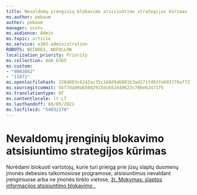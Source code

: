 ```yaml
---
title: Nevaldomų įrenginių blokavimo atsisiuntimo strategijos kūrimas
ms.author: pebaum
author: pebaum
manager: scotv
ms.audience: Admin
ms.topic: article
ms.service: o365-administration
ROBOTS: NOINDEX, NOFOLLOW
localization_priority: Priority
ms.collection: Adm_O365
ms.custom:
- "9003042"
- "11071"
ms.openlocfilehash: 320d803c6242ac35c168d946001b3ad171fd63fe693778af72fb50fe305dc572
ms.sourcegitcommit: b5f7da89a650d2915dc652449623c78be6247175
ms.translationtype: HT
ms.contentlocale: lt-LT
ms.lasthandoff: 08/05/2021
ms.locfileid: "54032170"
---
```

# <a name="create-a-block-download-policy-for-unmanaged-devices"></a>Nevaldomų įrenginių blokavimo atsisiuntimo strategijos kūrimas

Norėdami blokuoti vartotojų, kurie turi prieigą prie jūsų slaptų duomenų įmonės debesies taikomosiose programose, atsisiuntimus nevaldant įrenginiuose arba ne įmonės tinklo vietose, [žr. Mokymas: slaptos informacijos atsisiuntimo blokavimo .](https://docs.microsoft.com/cloud-app-security/use-case-proxy-block-session-aad)



